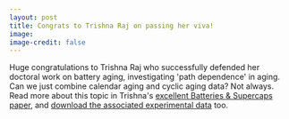 ```yaml
---
layout: post
title: Congrats to Trishna Raj on passing her viva!
image: 
image-credit: false
---
```

Huge congratulations to Trishna Raj who successfully defended her doctoral work on battery aging, investigating 'path dependence' in aging. Can we just combine calendar aging and cyclic aging data? Not always. Read more about this topic in Trishna's [excellent Batteries & Supercaps paper](https://chemistry-europe.onlinelibrary.wiley.com/doi/abs/10.1002/batt.202000160), and [download the associated experimental data](https://ora.ox.ac.uk/objects/uuid:de62b5d2-6154-426d-bcbb-30253ddb7d1e) too. 